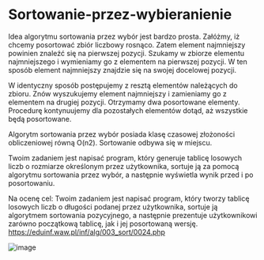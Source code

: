 # Sortowanie-przez-wybieranienie

Idea algorytmu sortowania przez wybór jest bardzo prosta. Załóżmy, iż chcemy posortować zbiór liczbowy rosnąco. Zatem element najmniejszy powinien znaleźć się na pierwszej pozycji. Szukamy w zbiorze elementu najmniejszego i wymieniamy go z elementem na pierwszej pozycji. W ten sposób element najmniejszy znajdzie się na swojej docelowej pozycji.

W identyczny sposób postępujemy z resztą elementów należących do zbioru. Znów wyszukujemy element najmniejszy i zamieniamy go z elementem na drugiej pozycji. Otrzymamy dwa posortowane elementy. Procedurę kontynuujemy dla pozostałych elementów dotąd, aż wszystkie będą posortowane.

Algorytm sortowania przez wybór posiada klasę czasowej złożoności obliczeniowej równą O(n2). Sortowanie odbywa się w miejscu.




Twoim zadaniem jest napisać program, który generuje tablicę losowych liczb o rozmiarze określonym przez użytkownika, sortuje ją za pomocą algorytmu sortowania przez wybór, a następnie wyświetla wynik przed i po posortowaniu.

Na ocenę cel:
Twoim zadaniem jest napisać program, który tworzy tablicę losowych liczb o długości podanej przez użytkownika, sortuje ją algorytmem sortowania pozycyjnego, a następnie prezentuje użytkownikowi zarówno początkową tablicę, jak i jej posortowaną wersję.
https://eduinf.waw.pl/inf/alg/003_sort/0024.php


![image](https://github.com/DomiBK/Sortowanie-przez-wybieranienie/assets/148908251/1b643e52-8862-428c-979e-980058eeacf2)
